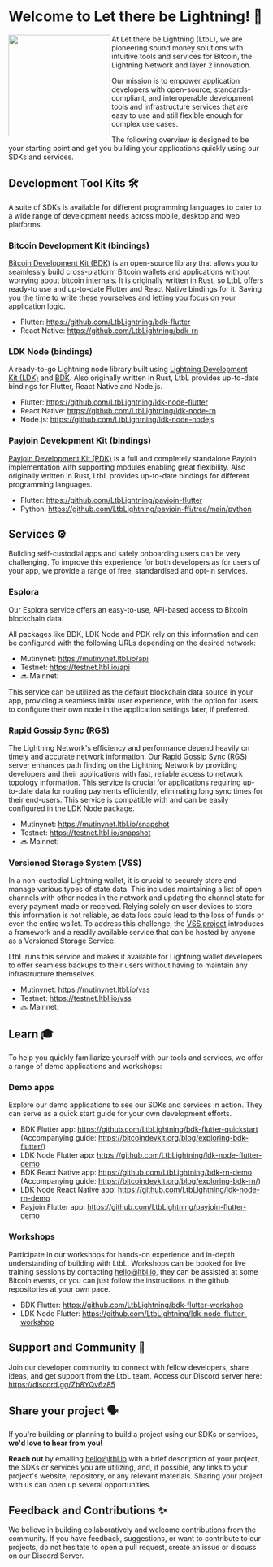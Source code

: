 # Welcome to Let there be Lightning! 👋

<img align="left" width="200" height="200" src="https://www.ltbl.io/logo.png">

At Let there be Lightning (LtbL), we are pioneering sound money solutions with intuitive tools and services for Bitcoin, the Lightning Network and layer 2 innovation.

Our mission is to empower application developers with open-source, standards-compliant, and interoperable development tools and infrastructure services that are easy to use and still flexible enough for complex use cases.

The following overview is designed to be your starting point and get you building your applications quickly using our SDKs and services.

## Development Tool Kits 🛠️

A suite of SDKs is available for different programming languages to cater to a wide range of development needs across mobile, desktop and web platforms.

### Bitcoin Development Kit (bindings)

[Bitcoin Development Kit (BDK)](https://bitcoindevkit.org/) is an open-source library that allows you to seamlessly build cross-platform Bitcoin wallets and applications without worrying about bitcoin internals. It is originally written in Rust, so LtbL offers ready-to use and up-to-date Flutter and React Native bindings for it. Saving you the time to write these yourselves and letting you focus on your application logic.

- Flutter: https://github.com/LtbLightning/bdk-flutter
- React Native: https://github.com/LtbLightning/bdk-rn

### LDK Node (bindings)

A ready-to-go Lightning node library built using [Lightning Development Kit (LDK)](https://lightningdevkit.org/) and [BDK](https://bitcoindevkit.org/). Also originally written in Rust, LtbL provides up-to-date bindings for Flutter, React Native and Node.js.

- Flutter: https://github.com/LtbLightning/ldk-node-flutter
- React Native: https://github.com/LtbLightning/ldk-node-rn
- Node.js: https://github.com/LtbLightning/ldk-node-nodejs

### Payjoin Development Kit (bindings)

[Payjoin Development Kit (PDK)](https://payjoindevkit.org/) is a full and completely standalone Payjoin implementation with supporting modules enabling great flexibility. Also originally written in Rust, LtbL provides up-to-date bindings for different programming languages.

- Flutter: https://github.com/LtbLightning/payjoin-flutter
- Python: https://github.com/LtbLightning/payjoin-ffi/tree/main/python

## Services ⚙️

Building self-custodial apps and safely onboarding users can be very challenging. To improve this experience for both developers as for users of your app, we provide a range of free, standardised and opt-in services.

### Esplora

Our Esplora service offers an easy-to-use, API-based access to Bitcoin blockchain data.

All packages like BDK, LDK Node and PDK rely on this information and can be configured with the following URLs depending on the desired network:

- Mutinynet: https://mutinynet.ltbl.io/api
- Testnet: https://testnet.ltbl.io/api
- 🔜 Mainnet:

This service can be utilized as the default blockchain data source in your app, providing a seamless initial user experience, with the option for users to configure their own node in the application settings later, if preferred.

### Rapid Gossip Sync (RGS)

The Lightning Network's efficiency and performance depend heavily on timely and accurate network information. Our [Rapid Gossip Sync (RGS)](https://github.com/lightningdevkit/rapid-gossip-sync-server) server enhances path finding on the Lightning Network by providing developers and their applications with fast, reliable access to network topology information. This service is crucial for applications requiring up-to-date data for routing payments efficiently, eliminating long sync times for their end-users. This service is compatible with and can be easily configured in the LDK Node package.

- Mutinynet: https://mutinynet.ltbl.io/snapshot
- Testnet: https://testnet.ltbl.io/snapshot
- 🔜 Mainnet:

### Versioned Storage System (VSS)

In a non-custodial Lightning wallet, it is crucial to securely store and manage various types of state data. This includes maintaining a list of open channels with other nodes in the network and updating the channel state for every payment made or received. Relying solely on user devices to store this information is not reliable, as data loss could lead to the loss of funds or even the entire wallet. To address this challenge, the [VSS project](https://github.com/lightningdevkit/vss-server) introduces a framework and a readily available service that can be hosted by anyone as a Versioned Storage Service.

LtbL runs this service and makes it available for Lightning wallet developers to offer seamless backups to their users without having to maintain any infrastructure themselves.

- Mutinynet: https://mutinynet.ltbl.io/vss
- Testnet: https://testnet.ltbl.io/vss
- 🔜 Mainnet:

## Learn 🎓

To help you quickly familiarize yourself with our tools and services, we offer a range of demo applications and workshops:

### Demo apps

Explore our demo applications to see our SDKs and services in action. They can serve as a quick start guide for your own development efforts.

- BDK Flutter app: https://github.com/LtbLightning/bdk-flutter-quickstart  
  (Accompanying guide: https://bitcoindevkit.org/blog/exploring-bdk-flutter/)
- LDK Node Flutter app: https://github.com/LtbLightning/ldk-node-flutter-demo
- BDK React Native app: https://github.com/LtbLightning/bdk-rn-demo  
  (Accompanying guide: https://bitcoindevkit.org/blog/exploring-bdk-rn/)
- LDK Node React Native app: https://github.com/LtbLightning/ldk-node-rn-demo
- Payjoin Flutter app: https://github.com/LtbLightning/payjoin-flutter-demo

### Workshops

Participate in our workshops for hands-on experience and in-depth understanding of building with LtbL. Workshops can be booked for live training sessions by contacting [hello@ltbl.io](mailto:hello@ltbl.io), they can be assisted at some Bitcoin events, or you can just follow the instructions in the github repositories at your own pace.

- BDK Flutter: https://github.com/LtbLightning/bdk-flutter-workshop
- LDK Node Flutter: https://github.com/LtbLightning/ldk-node-flutter-workshop

## Support and Community 🤝

Join our developer community to connect with fellow developers, share ideas, and get support from the LtbL team. Access our Discord server here: https://discord.gg/Zb8YQv6z85

## Share your project 🗣️

If you're building or planning to build a project using our SDKs or services, **we'd love to hear from you!**

**Reach out** by emailing [hello@ltbl.io](mailto:hello@ltbl.io) with a brief description of your project, the SDKs or services you are utilizing, and, if possible, any links to your project's website, repository, or any relevant materials. Sharing your project with us can open up several opportunities.

## Feedback and Contributions ✨

We believe in building collaboratively and welcome contributions from the community. If you have feedback, suggestions, or want to contribute to our projects, do not hesitate to open a pull request, create an issue or discuss on our Discord Server.
